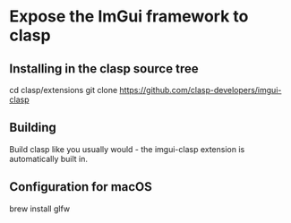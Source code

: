 # Expose the ImGui framework to clasp

## Installing in the clasp source tree

cd clasp/extensions
git clone https://github.com/clasp-developers/imgui-clasp

## Building

Build clasp like you usually would - the imgui-clasp extension is automatically built in.

## Configuration for macOS

brew install glfw



